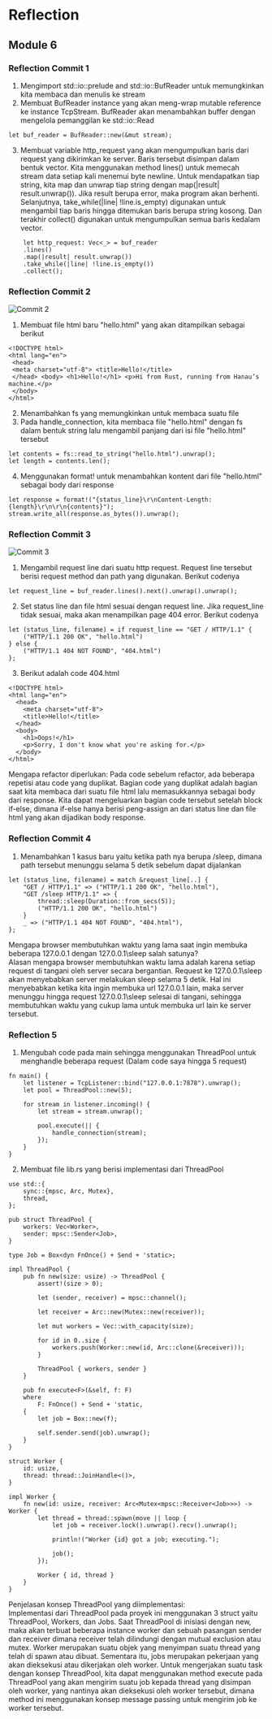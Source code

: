 # Reflection
## Module 6

### Reflection Commit 1
1. Mengimport std::io::prelude and std::io::BufReader untuk memungkinkan kita membaca dan menulis ke stream
2. Membuat BufReader instance yang akan meng-wrap mutable reference ke instance TcpStream. BufReader akan menambahkan buffer dengan mengelola pemanggilan ke std::io::Read
```
let buf_reader = BufReader::new(&mut stream);
```
3. Membuat variable http_request yang akan mengumpulkan baris dari request yang dikirimkan ke server. Baris tersebut disimpan dalam bentuk vector. Kita menggunakan method lines() untuk memecah stream data setiap kali menemui byte newline. Untuk mendapatkan tiap string, kita map dan unwrap tiap string dengan map(|result| result.unwrap()). Jika result berupa  error, maka program akan berhenti. Selanjutnya, take_while(|line| !line.is_empty) digunakan untuk mengambil tiap baris hingga ditemukan baris berupa string kosong. Dan terakhir collect() digunakan untuk mengumpulkan semua baris kedalam vector.
```
    let http_request: Vec<_> = buf_reader 
    .lines() 
    .map(|result| result.unwrap())
    .take_while(|line| !line.is_empty()) 
    .collect();
```

### Reflection Commit 2
![Commit 2](assets/images/commit2.png)
1. Membuat file html baru "hello.html" yang akan ditampilkan sebagai berikut
```
<!DOCTYPE html>
<html lang="en">
 <head>
 <meta charset="utf-8"> <title>Hello!</title>
 </head> <body> <h1>Hello!</h1> <p>Hi from Rust, running from Hanau’s machine.</p>
 </body>
</html>
```
2. Menambahkan fs yang memungkinkan untuk membaca suatu file
3. Pada handle_connection, kita membaca file "hello.html" dengan fs dalam bentuk string lalu mengambil panjang dari isi file "hello.html" tersebut
```
let contents = fs::read_to_string("hello.html").unwrap(); 
let length = contents.len();
```
4. Menggunakan format! untuk menambahkan kontent dari file "hello.html" sebagai body dari response
```
let response = format!("{status_line}\r\nContent-Length: {length}\r\n\r\n{contents}");
stream.write_all(response.as_bytes()).unwrap();
```

### Reflection Commit 3
![Commit 3](assets/images/commit3.png)
1. Mengambil request line dari suatu http request. Request line tersebut berisi request method dan path yang digunakan. Berikut codenya
```
let request_line = buf_reader.lines().next().unwrap().unwrap();
```
2. Set status line dan file html sesuai dengan request line. Jika request_line tidak sesuai, maka akan menampilkan page 404 error. Berikut codenya
```
let (status_line, filename) = if request_line == "GET / HTTP/1.1" {
    ("HTTP/1.1 200 OK", "hello.html")
} else {
    ("HTTP/1.1 404 NOT FOUND", "404.html")
};
```
3. Berikut adalah code 404.html
```
<!DOCTYPE html>
<html lang="en">
  <head>
    <meta charset="utf-8">
    <title>Hello!</title>
  </head>
  <body>
    <h1>Oops!</h1>
    <p>Sorry, I don't know what you're asking for.</p>
  </body>
</html>
```
Mengapa refactor diperlukan:
Pada code sebelum refactor, ada beberapa repetisi atau code yang duplikat. Bagian code yang duplikat adalah bagian saat kita membaca dari suatu file html lalu memasukkannya sebagai body dari response. Kita dapat mengeluarkan bagian code tersebut setelah block if-else, dimana if-else hanya berisi peng-assign an dari status line dan file html yang akan dijadikan body response.

### Reflection Commit 4
1. Menambahkan 1 kasus baru yaitu ketika path nya berupa /sleep, dimana path tersebut menunggu selama 5 detik sebelum dapat dijalankan
```
let (status_line, filename) = match &request_line[..] {
    "GET / HTTP/1.1" => ("HTTP/1.1 200 OK", "hello.html"),
    "GET /sleep HTTP/1.1" => {
        thread::sleep(Duration::from_secs(5));
        ("HTTP/1.1 200 OK", "hello.html")
    }
    _ => ("HTTP/1.1 404 NOT FOUND", "404.html"),
};
```

Mengapa browser membutuhkan waktu yang lama saat ingin membuka beberapa 127.0.0.1 dengan 127.0.0.1\sleep salah satunya? <br />
Alasan mengapa browser membutuhkan waktu lama adalah karena setiap request di tangani oleh server secara bergantian. Request ke 127.0.0.1\sleep akan menyebabkan server melakukan sleep selama 5 detik. Hal ini menyebabkan ketika kita ingin membuka url 127.0.0.1 lain, maka server menunggu hingga request 127.0.0.1\sleep selesai di tangani, sehingga membutuhkan waktu yang cukup lama untuk membuka url lain ke server tersebut.

### Reflection 5
1. Mengubah code pada main sehingga menggunakan ThreadPool untuk menghandle beberapa request (Dalam code saya hingga 5 request)
```
fn main() {
    let listener = TcpListener::bind("127.0.0.1:7878").unwrap();
    let pool = ThreadPool::new(5);

    for stream in listener.incoming() {
        let stream = stream.unwrap();

        pool.execute(|| {
            handle_connection(stream);
        });
    }
}
```
2. Membuat file lib.rs yang berisi implementasi dari ThreadPool
```
use std::{
    sync::{mpsc, Arc, Mutex},
    thread,
};

pub struct ThreadPool {
    workers: Vec<Worker>,
    sender: mpsc::Sender<Job>,
}

type Job = Box<dyn FnOnce() + Send + 'static>;

impl ThreadPool {
    pub fn new(size: usize) -> ThreadPool {
        assert!(size > 0);

        let (sender, receiver) = mpsc::channel();

        let receiver = Arc::new(Mutex::new(receiver));

        let mut workers = Vec::with_capacity(size);

        for id in 0..size {
            workers.push(Worker::new(id, Arc::clone(&receiver)));
        }

        ThreadPool { workers, sender }
    }

    pub fn execute<F>(&self, f: F)
    where
        F: FnOnce() + Send + 'static,
    {
        let job = Box::new(f);

        self.sender.send(job).unwrap();
    }
}

struct Worker {
    id: usize,
    thread: thread::JoinHandle<()>,
}

impl Worker {
    fn new(id: usize, receiver: Arc<Mutex<mpsc::Receiver<Job>>>) -> Worker {
        let thread = thread::spawn(move || loop {
            let job = receiver.lock().unwrap().recv().unwrap();

            println!("Worker {id} got a job; executing.");

            job();
        });

        Worker { id, thread }
    }
}
```

Penjelasan konsep ThreadPool yang diimplementasi: <br />
Implementasi dari ThreadPool pada proyek ini menggunakan 3 struct yaitu ThreadPool, Workers, dan Jobs. Saat ThreadPool di inisiasi dengan new, maka akan terbuat beberapa instance worker dan sebuah pasangan sender dan receiver dimana receiver telah dilindungi dengan mutual exclusion atau mutex. Worker merupakan suatu objek yang menyimpan suatu thread yang telah di spawn atau dibuat. Sementara itu, jobs merupakan pekerjaan yang akan dieksekusi atau dikerjakan oleh worker. Untuk mengerjakan suatu task dengan konsep ThreadPool, kita dapat menggunakan method execute pada ThreadPool yang akan mengirim suatu job kepada thread yang disimpan oleh worker, yang nantinya akan dieksekusi oleh worker tersebut, dimana method ini menggunakan konsep message passing untuk mengirim job ke worker tersebut.